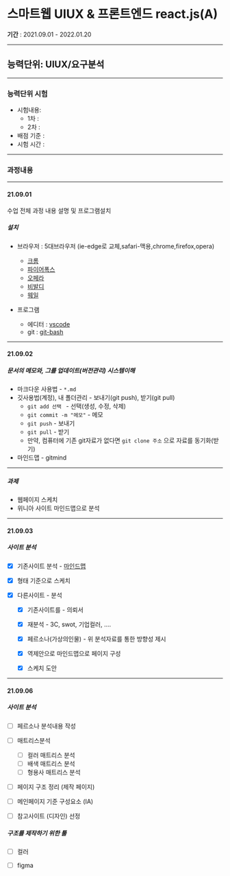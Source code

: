 # 스마트웹 UIUX & 프론트엔드 react.js(A)
**기간** : 2021.09.01 - 2022.01.20

---
## 능력단위: UIUX/요구분석
---
### 능력단위 시험
 - 시험내용: 
    - 1차 :
    - 2차 :
 - 배점 기준 : 
 - 시험 시간 : 

---

### 과정내용

---
#### 21.09.01
수업 전체 과정 내용 설명 및 프로그램설치

##### 설치 
   - 브라우저 : 5대브라우저 (ie-edge로 교체,safari-맥용,chrome,firefox,opera)
      - [크롬](https://google.como/chrome)
      - [파이어폭스](https://mozilla.com)
      - [오페라](https://opera.com)
      - [비발디](https://vivaldi.com)
      - [웨일](https://whale.naver.com)

   - 프로그램
      - 에디터 : [vscode](https://code.visualstudio.com/)
      - git : [git-bash](http://git-scm.com/download)
      

---

#### 21.09.02

##### 문서의 메모와, 그를 업데이트(버전관리) 시스템이해

- 마크다운 사용법 - `*.md`
- 깃사용법(계정), 내 폴더관리 - 보내기(git push), 받기(git pull)
  - `git add 선택 ` - 선택(생성, 수정, 삭제)
  - `git commit -m "메모"`  - 메모
  - `git push` - 보내기
  - `git pull` - 받기
  - 만약, 컴퓨터에  기존 git자료가 없다면 `git clone 주소`  으로 자료를 동기화(받기)
- 마인드맵 - gitmind

---

##### 과제

- 웹페이지 스케치
- 위니아 사이트 마인드맵으로 분석

---

#### 21.09.03

##### 사이트 분석

- [x] 기존사이트 분석 - [마인드맵](https://gitmind.com/)

- [x]  형태 기준으로 스케치

- [x] 다른사이트 - 분석

  - [x] 기존사이트를 - 의뢰서

  - [x] 재분석 - 3C, swot, 기업컬러, ....

  - [x] 페르소나(가상의인물) - 위 분석자료를 통한 방향성 제시

  - [x] 역제안으로 마인드맵으로 페이지 구성

  - [x] 스케치 도안

---



#### 21.09.06

##### 사이트 분석

- [ ] 페르소나 분석내용 작성
- [ ] 매트리스분석
  - [ ] 컬러 매트리스 분석
  - [ ] 배색 매트리스 분석
  - [ ] 형용사 매트리스 분석
- [ ] 페이지 구조 정리 (제작 페이지)
- [ ] 메인페이지 기준 구성요소 (IA)
- [ ] 참고사이트 (디자인) 선정



##### 구조를 제작하기 위한 툴

- [ ] 컬러
- [ ] figma 









